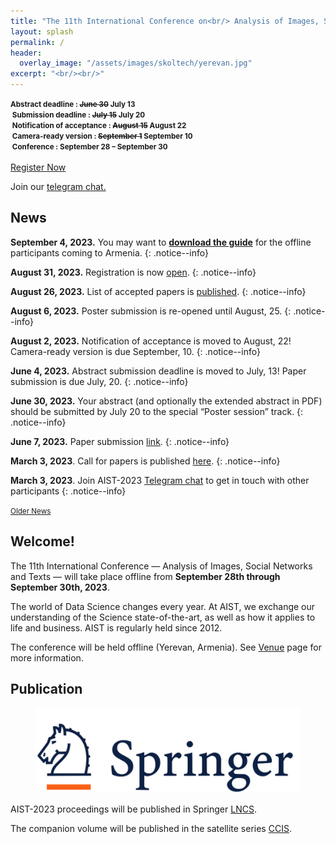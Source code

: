 ```yaml
---
title: "The 11th International Conference on<br/> Analysis of Images, Social Networks and Texts"
layout: splash
permalink: /
header:
  overlay_image: "/assets/images/skoltech/yerevan.jpg"
excerpt: "<br/><br/>"
---
```

<div class="text-center">
    <span style="font-weight: bold; font-size: smaller;">
    Abstract deadline : <strike>June 30</strike> July 13<br/>&nbsp;Submission deadline : <strike>July 15</strike> July 20 <br/>&nbsp;Notification of acceptance : <strike>August 15</strike> August 22<br/>&nbsp;Camera-ready version : <strike>September 1</strike> September 10<br/>&nbsp;Conference : September 28 &ndash; September 30</span>
    <br/>  <br/>     
  <a href="https://www.eventbrite.com/e/aist-2023-tickets-664697717767" target="_blank" class="btn btn--primary">Register Now</a>
</div>

Join our <a href="https://t.me/+RK3hR9_UClkoFHc2">telegram chat.</a>

<h2>News</h2>

**September 4, 2023.** You may want to <a href="/Guidebook.pdf"><b>download the guide</b></a> for the offline participants coming to Armenia.
{: .notice--info}

**August 31, 2023.** Registration is now [open](https://www.eventbrite.com/e/aist-2023-tickets-664697717767).
{: .notice--info}

**August 26, 2023.** List of accepted papers is [published](/program/accepted).
{: .notice--info}

**August 6, 2023.** Poster submission is re-opened until August, 25.
{: .notice--info}

**August 2, 2023.** Notification of acceptance is moved to August, 22! Camera-ready version is due September, 10.
{: .notice--info}

**June 4, 2023.** Abstract submission deadline is moved to July, 13! Paper submission is due July, 20.
{: .notice--info}

**June 30, 2023.** Your abstract (and optionally the extended abstract in PDF) should be submitted by July 20 to the special “Poster session” track.
{: .notice--info}

**June 7, 2023.** Paper submission [link](https://easychair.org/conferences/?conf=aist2023).
{: .notice--info}

**March 3, 2023**. Call for papers is published [here](/calls/papers).
{: .notice--info}

**March 3, 2023**. Join AIST-2023 [Telegram chat](https://t.me/joinchat/AAAAAESt4UfKCiLcCj2PbA) to get in touch with other participants
{: .notice--info}

<div class="text-center">
    <a href="/archive/" style="font-size: smaller; font-decoration: italic;">Older News</a>
</div>

<h2>Welcome!</h2>

The 11th International Conference — Analysis of Images, Social Networks and Texts — will take place offline from <b>September 28th through September 30th, 2023</b>.

The world of Data Science changes every year. At AIST, we exchange our understanding of the Science state-of-the-art, as well as how it applies to life and business. AIST is regularly held since 2012.

The conference will be held offline (Yerevan, Armenia). See [Venue](/venue/) page for more information. 

<h2>Publication</h2>

<figure>
  <a href="https://www.springer.com"><img src="/assets/images/springer.png"></a>
</figure>


AIST-2023 proceedings will be published in Springer <a href="https://www.springer.com/series/558">LNCS</a>.

The companion volume will be published in the satellite series [CCIS](https://www.springer.com/series/7899).

<!-- ВК9173 -->

